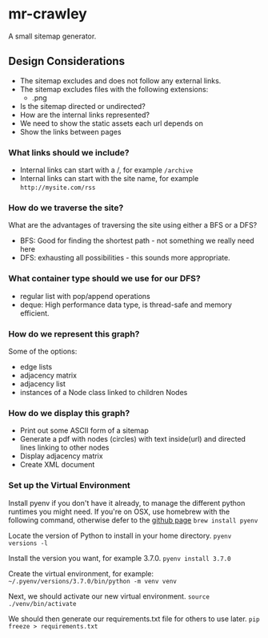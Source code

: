 # mr-crawley

A small sitemap generator.

## Design Considerations

- The sitemap excludes and does not follow any external links.
- The sitemap excludes files with the following extensions:
   - .png
- Is the sitemap directed or undirected?
- How are the internal links represented?
- We need to show the static assets each url depends on
- Show the links between pages

### What links should we include?
- Internal links can start with a /, for example `/archive`
- Internal links can start with the site name, for example `http://mysite.com/rss`

### How do we traverse the site?
What are the advantages of traversing the site using either a BFS or a DFS?
- BFS: Good for finding the shortest path - not something we really need here
- DFS: exhausting all possibilities - this sounds more appropriate.

### What container type should we use for our DFS?
- regular list with pop/append operations
- deque: High performance data type, is thread-safe and memory efficient.

### How do we represent this graph?
Some of the options:
- edge lists
- adjacency matrix
- adjacency list
- instances of a Node class linked to children Nodes

### How do we display this graph?
- Print out some ASCII form of a sitemap
- Generate a pdf with nodes (circles) with text inside(url) and directed lines linking to other nodes
- Display adjacency matrix
- Create XML document

### Set up the Virtual Environment

Install pyenv if you don't have it already, to manage the different python runtimes you might need. If you're on OSX, use homebrew with the following command, otherwise defer to the [github page](https://github.com/pyenv/pyenv)
`brew install pyenv`

Locate the version of Python to install in your home directory.
`pyenv versions -l`

Install the version you want, for example 3.7.0.
`pyenv install 3.7.0`

Create the virtual environment, for example:
`~/.pyenv/versions/3.7.0/bin/python -m venv venv`

Next, we should activate our new virtual environment.
`source ./venv/bin/activate`

We should then generate our requirements.txt file for others to use later.
`pip freeze > requirements.txt`
